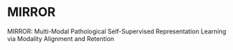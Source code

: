 # MIRROR
MIRROR: Multi-Modal Pathological Self-Supervised Representation Learning via Modality Alignment and Retention
